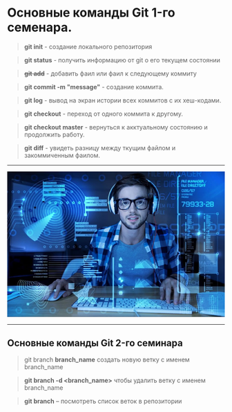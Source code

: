 # Основные команды Git 1-го семенара.

> **git init** - создание локального репозитория

> **git status** - получить информацию от git о его текущем состоянии

> ~~**git add**~~ - добавить фаил или фаил к следующему коммиту

> **git commit -m "message"** - создание коммита.

> **git log** - вывод на экран истории всех коммитов с их хеш-кодами.

> **git checkout** - переход от одного коммита к другому.

> **git checkout master** - вернуться к акктуальному состоянию и продолжить работу.

> **git diff** - увидеть разницу между ткущим файлом и закоммиченным фаилом.

____
![](/3dda7b40c2725d4ff2b73e22a2951411.jpg)
___

## Основные команды Git 2-го семинара

> git branch **branch_name** создать новую ветку с именем branch_name

> **git branch -d <branch_name>** чтобы удалить ветку с именем branch_name

> **git branch** – посмотреть список веток в репозитории